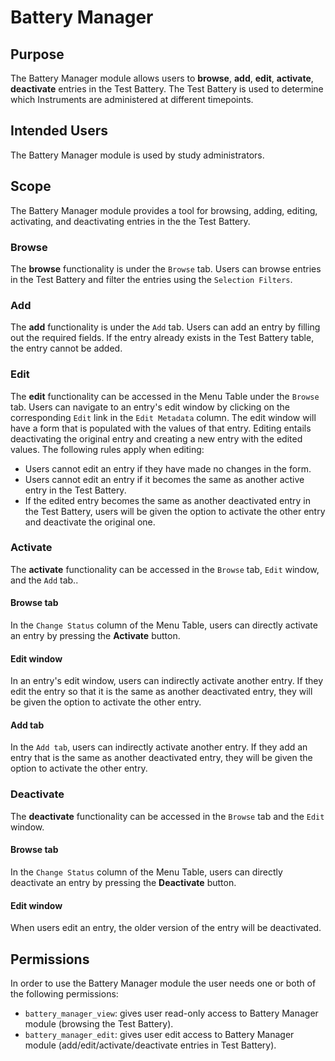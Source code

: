 # Battery Manager

## Purpose

The Battery Manager module allows users to **browse**, **add**, **edit**, **activate**, **deactivate** entries 
in the Test Battery.
The Test Battery is used to determine which Instruments are administered at different timepoints.

## Intended Users

The Battery Manager module is used by study administrators.

## Scope

The Battery Manager module provides a tool for browsing, adding, editing, activating, and deactivating entries in the
the Test Battery.

### Browse

The **browse** functionality is under the `Browse` tab.
Users can browse entries in the Test Battery and filter the entries using the `Selection Filters`.

### Add

The **add** functionality is under the `Add` tab.
Users can add an entry by filling out the required fields.
If the entry already exists in the Test Battery table, the entry cannot be added.

### Edit

The **edit** functionality can be accessed in the Menu Table under the `Browse` tab.
Users can navigate to an entry's edit window by clicking on the corresponding `Edit` link in the `Edit Metadata` column.
The edit window will have a form that is populated with the values of that entry.
Editing entails deactivating the original entry and creating a new entry with the edited values.
The following rules apply when editing:
- Users cannot edit an entry if they have made no changes in the form.
- Users cannot edit an entry if it becomes the same as another active entry in the Test Battery.
- If the edited entry becomes the same as another deactivated entry in the Test Battery,
  users will be given the option to activate the other entry and deactivate the original one.

### Activate

The **activate** functionality can be accessed in the `Browse` tab, `Edit` window, and the `Add` tab..

#### Browse tab
In the `Change Status` column of the Menu Table, users can directly activate an entry by pressing the **Activate** button.

#### Edit window
In an entry's edit window, users can indirectly activate another entry.
If they edit the entry so that it is the same as another deactivated entry, they will be given the option to activate the other entry.

#### Add tab
In the `Add tab`, users can indirectly activate another entry.
If they add an entry that is the same as another deactivated entry, they will be given the option to activate the other entry.

### Deactivate

The **deactivate** functionality can be accessed in the `Browse` tab and the `Edit` window.

#### Browse tab
In the `Change Status` column of the Menu Table, users can directly deactivate an entry by pressing the **Deactivate** button.

#### Edit window
When users edit an entry, the older version of the entry will be deactivated.

## Permissions

In order to use the Battery Manager module the user needs one or both of the following 
permissions:

- `battery_manager_view`: gives user read-only access to Battery Manager module 
(browsing the Test Battery).
- `battery_manager_edit`: gives user edit access to Battery Manager module 
(add/edit/activate/deactivate entries in Test Battery).

